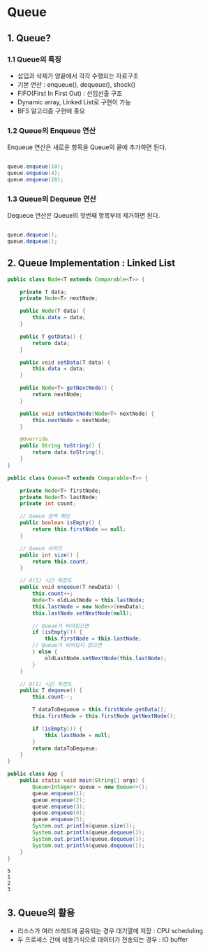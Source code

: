 # Queue

## 1. Queue?

### 1.1 Queue의 특징

- 삽입과 삭제가 양끝에서 각각 수행되는 자료구조
- 기본 연산 : enqueue(), dequeue(), shock()
- FIFO(First In First Out) : 선입선출 구조
- Dynamic array, Linked List로 구현이 가능
- BFS 알고리즘 구현에 중요

### 1.2 Queue의 Enqueue 연산

Enqueue 연산은 새로운 항목을 Queue의 끝에 추가하면 된다.

![]()

```java
queue.enqueue(10);
queue.enqueue(4);
queue.enqueue(20);
```

### 1.3 Queue의 Dequeue 연산

Dequeue 연산은 Queue의 첫번째 항목부터 제거하면 된다.

![]()

```java
queue.dequeue();
queue.dequeue();
```

## 2. Queue Implementation : Linked List

```java
public class Node<T extends Comparable<T>> {

    private T data;
    private Node<T> nextNode;

    public Node(T data) {
        this.data = data;
    }

    public T getData() {
        return data;
    }

    public void setData(T data) {
        this.data = data;
    }

    public Node<T> getNextNode() {
        return nextNode;
    }

    public void setNextNode(Node<T> nextNode) {
        this.nextNode = nextNode;
    }

    @Override
    public String toString() {
        return data.toString();
    }
}
```

```java
public class Queue<T extends Comparable<T>> {

    private Node<T> firstNode;
    private Node<T> lastNode;
    private int count;

    // Queue 공백 확인
    public boolean isEmpty() {
        return this.firstNode == null;
    }

    // Queue 사이즈
    public int size() {
        return this.count;
    }

    // O(1) 시간 복잡도
    public void enqueue(T newData) {
        this.count++;
        Node<T> oldLastNode = this.lastNode;
        this.lastNode = new Node<>(newData);
        this.lastNode.setNextNode(null);

        // Queue가 비어있으면
        if (isEmpty()) {
            this.firstNode = this.lastNode;
        // Queue가 비어있지 않으면
        } else {
            oldLastNode.setNextNode(this.lastNode);
        }
    }

    // O(1) 시간 복잡도
    public T dequeue() {
        this.count--;

        T dataToDequeue = this.firstNode.getData();
        this.firstNode = this.firstNode.getNextNode();

        if (isEmpty()) {
            this.lastNode = null;
        }
        return dataToDequeue;
    }
}
```

```java
public class App {
    public static void main(String[] args) {
        Queue<Integer> queue = new Queue<>();
        queue.enqueue(1);
        queue.enqueue(2);
        queue.enqueue(3);
        queue.enqueue(4);
        queue.enqueue(5);
        System.out.println(queue.size());
        System.out.println(queue.dequeue());
        System.out.println(queue.dequeue());
        System.out.println(queue.dequeue());
    }
}
```

```
5
1
2
3
```

## 3. Queue의 활용

- 리소스가 여러 쓰레드에 공유되는 경우 대기열에 저장 : CPU scheduling
- 두 프로세스 간에 비동기식으로 데이터가 전송되는 경우 : IO buffer
